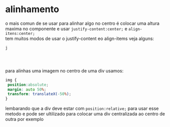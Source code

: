 # alinhamento
 o mais comun de se usar para alinhar algo no centro é colocar uma altura maxima no componente e usar `justify-content:center;` e `align-itens:center;`  
 tem muitos modos de usar o justify-content eo align-items veja alguns: 
 ```` css
 j
 ````

 ```` css
 ```` 

 ```` css
 ```` 

 ```` css
 ```` 
 para alinhas uma imagem no centro de uma div usamos:
 ```` css
 img {
  position:absolute;
  margin: auto 50%;
  transform: translateX(-50%);
}
 ````
 lembarando que a div deve estar com `position:relative;` para usar esse metodo e pode ser ultilizado para colocar uma div centralizada ao centro de outra por exemplo

